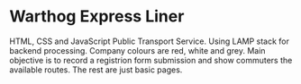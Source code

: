 # Warthog Express Liner
 HTML, CSS and JavaScript Public Transport Service. Using LAMP stack for backend processing. Company colours are red, white and grey. Main objective is to record a registrion form submission and show commuters the available routes. The rest are just basic pages.

